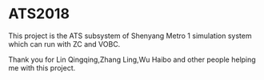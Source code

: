 # ATS2018
This project is the ATS subsystem of Shenyang Metro 1 simulation system which can run with ZC and VOBC.

Thank you for Lin Qingqing,Zhang Ling,Wu Haibo and other people helping  me with this project.
